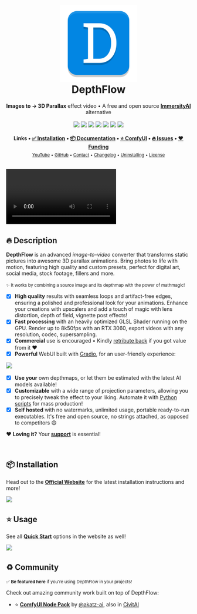 <div align="center">
  <img src="https://raw.githubusercontent.com/BrokenSource/DepthFlow/main/DepthFlow/Resources/Images/DepthFlow.png" width="210">
  <h1 style="margin-top: 0">DepthFlow</h1>
  <b>Images to → 3D Parallax</b> effect video • A free and open source <a href="https://www.immersity.ai/"><b>ImmersityAI</b></a> alternative
  <br>
  <br>
  <a href="https://pypi.org/project/depthflow/"><img src="https://img.shields.io/pypi/v/depthflow?label=PyPI&color=blue"></a>
  <a href="https://pypi.org/project/depthflow/"><img src="https://img.shields.io/pypi/dw/depthflow?label=Installs&color=blue"></a>
  <a href="https://github.com/BrokenSource/DepthFlow/"><img src="https://img.shields.io/github/v/tag/BrokenSource/BrokenSource?label=GitHub&color=orange"></a>
  <a href="https://github.com/BrokenSource/DepthFlow/stargazers/"><img src="https://img.shields.io/github/stars/BrokenSource/DepthFlow?label=Stars&style=flat&color=orange"></a>
  <a href="https://github.com/BrokenSource/DepthFlow/releases/"><img src="https://img.shields.io/github/v/release/BrokenSource/DepthFlow?label=Release&color=light-green"></a>
  <a href="https://github.com/BrokenSource/DepthFlow/releases/"><img src="https://img.shields.io/github/downloads/BrokenSource/DepthFlow/total?label=Downloads&color=light-green"></a>
  <a href="https://discord.gg/KjqvcYwRHm"><img src="https://img.shields.io/discord/1184696441298485370?label=Discord&style=flat&color=purple"></a>
  <br>
  <br>
  <b>
    Links •
    <a href="https://brokensrc.dev/get/">✅ Installation</a> •
    <a href="https://brokensrc.dev/depthflow/">📦 Documentation</a> •
    <a href="https://github.com/akatz-ai/ComfyUI-Depthflow-Nodes">⭐️ ComfyUI</a> •
    <a href="https://github.com/BrokenSource/DepthFlow/issues">🔥 Issues</a> •
    <a href="https://brokensrc.dev/about/sponsors">❤️ Funding</a>
  </b>
  <br>
  <sub>
    <a href="https://www.youtube.com/@Tremeschin">YouTube</a> •
    <a href="https://www.github.com/BrokenSource/DepthFlow">GitHub</a> •
    <a href="https://brokensrc.dev/about/contact">Contact</a> •
    <a href="https://brokensrc.dev/about/changelog">Changelog</a> •
    <a href="https://brokensrc.dev/get/uninstalling">Uninstalling</a> •
    <a href="https://brokensrc.dev/about/license">License</a>
  </sub>
  <br>
  <br>
</div>

<video src="https://github.com/user-attachments/assets/ea9e3c4e-7e62-4cf7-b0a9-265b9323f83d" loop controls autoplay></video>

## 🔥 Description

**DepthFlow** is an advanced _image-to-video_ converter that transforms static pictures into awesome 3D parallax animations. Bring photos to life with motion, featuring high quality and custom presets, perfect for digital art, social media, stock footage, fillers and more.

<small>✨ It works by combining a source image and its depthmap with the power of mathmagic!</small>

- [x] **High quality** results with seamless loops and artifact-free edges, ensuring a polished and professional look for your animations. Enhance your creations with upscalers and add a touch of magic with lens distortion, depth of field, vignette post effects!
- [x] **Fast processing** with an heavily optimized GLSL Shader running on the GPU. Render up to 8k50fps with an RTX 3060, export videos with any resolution, codec, supersampling.
- [x] **Commercial** use is encouraged • Kindly [retribute back](https://brokensrc.dev/about/sponsors/) if you got value from it ❤️
- [x] **Powerful** WebUI built with [Gradio](https://gradio.app), for an user-friendly experience:

<img src="https://github.com/user-attachments/assets/8224ad9b-e7b4-417f-9454-d5005e092411">

- [x] **Use your** own depthmaps, or let them be estimated with the latest AI models available!
- [x] **Customizable** with a wide range of projection parameters, allowing you to precisely tweak the effect to your liking. Automate it with [Python scripts](https://github.com/BrokenSource/DepthFlow/tree/main/Examples) for mass production!
- [x] **Self hosted** with no watermarks, unlimited usage, portable ready-to-run executables. It's free and open source, no strings attached, as opposed to competitors 😄

❤️ **Loving it?** Your [**support**](https://brokensrc.dev/about/sponsors/) is essential!

<br>

## 📦 Installation

Head out to the [**Official Website**](https://brokensrc.dev/get) for the latest installation instructions and more!

<a href="https://brokensrc.dev/get">
  <img src="https://github.com/user-attachments/assets/8470c0d2-46de-4068-b9ce-a1261a6c0e69">
</a>

## ⭐️ Usage

See all [**Quick Start**](https://brokensrc.dev/depthflow/quick/) options in the website as well!

<a href="https://brokensrc.dev/depthflow/quick/">
  <img src="https://github.com/user-attachments/assets/a32e5709-d8ea-48e6-bdc2-f9540f5323de">
</a>

## ♻️ Community

<small>✅ **Be featured here** if you're using DepthFlow in your projects!</small>

Check out amazing community work built on top of DepthFlow:

- ⭐️ [**ComfyUI Node Pack**](https://github.com/akatz-ai/ComfyUI-Depthflow-Nodes) by [@akatz-ai](https://github.com/akatz-ai/), also in [CivitAI](https://civitai.com/models/855031)
